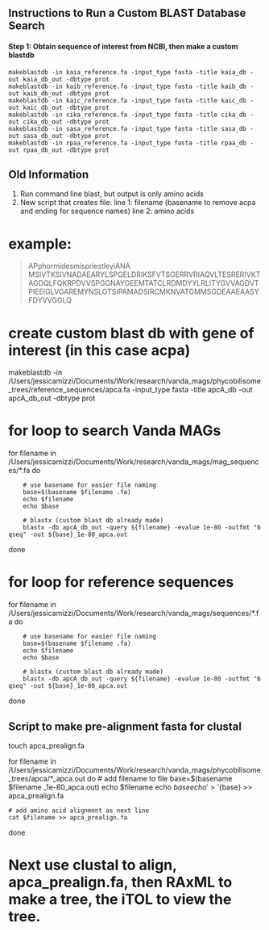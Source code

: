 
## Instructions to Run a Custom BLAST Database Search

#### Step 1: Obtain sequence of interest from NCBI, then make a custom blastdb

```
makeblastdb -in kaia_reference.fa -input_type fasta -title kaia_db -out kaia_db_out -dbtype prot
makeblastdb -in kaib_reference.fa -input_type fasta -title kaib_db -out kaib_db_out -dbtype prot
makeblastdb -in kaic_reference.fa -input_type fasta -title kaic_db -out kaic_db_out -dbtype prot
makeblastdb -in cika_reference.fa -input_type fasta -title cika_db -out cika_db_out -dbtype prot
makeblastdb -in sasa_reference.fa -input_type fasta -title sasa_db -out sasa_db_out -dbtype prot
makeblastdb -in rpaa_reference.fa -input_type fasta -title rpaa_db -out rpaa_db_out -dbtype prot
```

## Old Information

1. Run command line blast, but output is only amino acids
2. New script that creates file:
	line 1: filename (basename to remove acpa and ending for sequence names)
	line 2: amino acids

# example:
>APphormidesmispriestleyiANA
>MSIVTKSIVNADAEARYLSPGELDRIKSFVTSGERRVRIAQVLTESRERIVKTAGDQLFQKRPDVVSPGGNAYGEEMTATCLRDMDYYLRLITYGVVAGDVTPIEEIGLVGAREMYNSLGTSIPAMADSIRCMKNVATGMMSGDEAAEAASYFDYVVGGLQ


# create custom blast db with gene of interest (in this case acpa)

makeblastdb -in /Users/jessicamizzi/Documents/Work/research/vanda_mags/phycobilisome_trees/reference_sequences/apca.fa -input_type fasta -title apcA_db -out apcA_db_out -dbtype prot

# for loop to search Vanda MAGs

for filename in /Users/jessicamizzi/Documents/Work/research/vanda_mags/mag_sequences/*.fa
do

        # use basename for easier file naming
        base=$(basename $filename .fa)
        echo $filename
        echo $base

        # blastx (custom blast db already made)
        blastx -db apcA_db_out -query ${filename} -evalue 1e-80 -outfmt "6 qseq" -out ${base}_1e-80_apca.out

done

# for loop for reference sequences
for filename in /Users/jessicamizzi/Documents/Work/research/vanda_mags/sequences/*.fa
do

        # use basename for easier file naming
        base=$(basename $filename .fa)
        echo $filename
        echo $base

        # blastx (custom blast db already made)
        blastx -db apcA_db_out -query ${filename} -evalue 1e-80 -outfmt "6 qseq" -out ${base}_1e-80_apca.out

done

## Script to make pre-alignment fasta for clustal

touch apca_prealign.fa

for filename in /Users/jessicamizzi/Documents/Work/research/vanda_mags/phycobilisome_trees/apca/*_apca.out
do
	# add filename to file
	base=$(basename $filename _1e-80_apca.out)
	echo $filename
	echo $base
	echo '>'${base} >> apca_prealign.fa 
	
	# add amino acid alignment as next line
	cat $filename >> apca_prealign.fa 
	
done

# Next use clustal to align, apca_prealign.fa, then RAxML to make a tree, the iTOL to view the tree.
